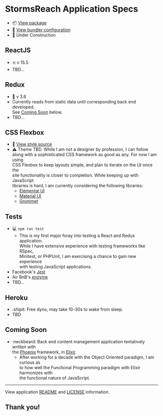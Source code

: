 # StormsReach Application Specs

* :package: [View package](package.json)
* :briefcase: [View bundler configuration](webpack.config.js)
* :construction_worker: Under Construction

ReactJS
-------
* :sparkle: v 15.5
* TBD...

Redux
-----
* :truck: v 3.6
* Currently reads from static data until corresponding back end developed.  
See [Coming Soon](#coming-soon) below.
* TBD...

CSS Flexbox
-----------
* :ribbon: [View style source](app/assets/stylesheets/index.scss)
* :warning: Theme TBD. While I am not a designer by profession, I can follow  
along with a sophisticated CSS framework as good as any. For now I am using  
CSS Flexbox to keep layouts simple, and plan to iterate on the UI once the  
site functionality is closer to completion. While keeping up with JavaScript  
libraries is hard, I am currently considering the following libraries:
  * [Elemental UI](http://elemental-ui.com/)
  * [Material UI](http://www.material-ui.com/#/)
  * [Grommet](https://grommet.github.io/docs/)

Tests
-----
* :computer: `npm run test`
  * This is my first major foray into testing a React and Redux application.  
 While I have extensive experience with testing frameworks like RSpec,  
 Minitest, or PHPUnit, I am exercising a chance to gain new experience  
 with testing JavaScript applications.  
* Facebook's [Jest](https://github.com/facebook/jest)
* Air BnB's [enzyme](https://github.com/airbnb/enzyme)
* TBD...

Heroku
------
* :shipit: Free dyno, may take 10-30s to wake from sleep.
* TBD

Coming Soon
-----------

* :neckbeard: Back end content management application tentatively written with  
the [Phoenix](http://www.phoenixframework.org/) framework, in [Elixir](http://elixir-lang.org/).  
  * After working for a decade with the Object Oriented paradigm, I am  curious as  
to how well the Functional Programming paradigm with Elixir harmonizes  with  
the functional nature of JavaScript.

----

View application [README](README.md) and [LICENSE](LICENSE) information.

## Thank you!

